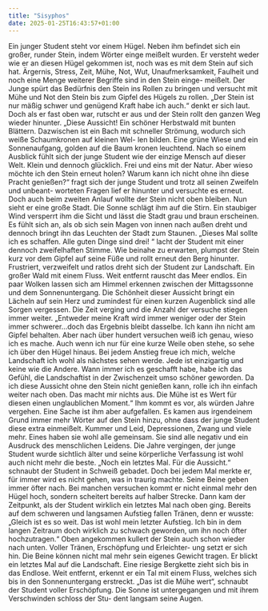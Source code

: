 ```yaml
---
title: "Sisyphos"
date: 2025-01-25T16:43:57+01:00
---
```


Ein junger Student steht vor einem Hügel. Neben ihm befindet sich ein
großer, runder Stein, indem Wörter einge meißelt wurden. Er versteht
weder wie er an diesen Hügel gekommen ist, noch was es mit dem Stein
auf sich hat. Ärgernis, Stress, Zeit, Mühe, Not, Wut, Unaufmerksamkeit,
Faulheit und noch eine Menge weiterer Begriffe sind in den Stein einge-
meißelt. Der Junge spürt das Bedürfnis den Stein ins Rollen zu bringen
und versucht mit Mühe und Not den Stein bis zum Gipfel des Hügels zu
rollen. „Der Stein ist nur mäßig schwer und genügend Kraft habe ich
auch.“ denkt er sich laut. Doch als er fast oben war, rutscht er aus und
der Stein rollt den ganzen Weg wieder hinunter. „Diese Aussicht! Ein
schöner Herbstwald mit bunten Blättern. Dazwischen ist ein Bach mit
schneller Strömung, wodurch sich weiße Schaumkronen auf kleinen Wel-
len bilden. Eine grüne Wiese und ein Sonnenaufgang, golden auf die
Baum kronen leuchtend. Nach so einem Ausblick fühlt sich der junge
Student wie der einzige Mensch auf dieser Welt. Klein und dennoch
glücklich. Frei und eins mit der Natur. Aber wieso möchte ich den Stein
erneut holen? Warum kann ich nicht ohne ihn diese Pracht genießen?“
fragt sich der junge Student und trotz all seinen Zweifeln und unbeant-
worteten Fragen lief er hinunter und versuchte es erneut. Doch auch
beim zweiten Anlauf wollte der Stein nicht oben bleiben. Nun sieht er
eine große Stadt. Die Sonne schlägt ihm auf die Stirn. Ein staubiger Wind
versperrt ihm die Sicht und lässt die Stadt grau und braun erscheinen. Es
fühlt sich an, als ob sich sein Magen von innen nach außen dreht und
dennoch bringt ihn das Leuchten der Stadt zum Staunen. „Dieses Mal
sollte ich es schaffen. Alle guten Dinge sind drei! “ lacht der Student mit
einer dennoch zweifelhaften Stimme. Wie beinahe zu erwarten, plumpst
der Stein kurz vor dem Gipfel auf seine Füße und rollt erneut den Berg
hinunter. Frustriert, verzweifelt und ratlos dreht sich der Student zur
Landschaft. Ein großer Wald mit einem Fluss. Weit entfernt rauscht das
Meer endlos. Ein paar Wolken lassen sich am Himmel erkennen
zwischen der Mittagssonne und dem Sonnenuntergang. Die Schönheit
dieser Aussicht bringt ein Lächeln auf sein Herz und zumindest für einen
kurzen Augenblick sind alle Sorgen vergessen. Die Zeit verging und die
Anzahl der versuche stiegen immer weiter. „Entweder meine Kraft wird
immer weniger oder der Stein immer schwerer…doch das Ergebnis
bleibt dasselbe. Ich kann ihn nicht am Gipfel behalten. Aber nach über
hundert versuchen weiß ich genau, wieso ich es mache. Auch wenn ich
nur für eine kurze Weile oben stehe, so sehe ich über den Hügel hinaus.
Bei jedem Anstieg freue ich mich, welche Landschaft ich wohl als
nächstes sehen werde. Jede ist einzigartig und keine wie die Andere.
Wann immer ich es geschafft habe, habe ich das Gefühl, die Landschaftist in der Zwischenzeit umso schöner geworden. Da ich diese Aussicht
ohne den Stein nicht genießen kann, rolle ich ihn einfach weiter nach
oben. Das macht mir nichts aus. Die Mühe ist es Wert für diesen einen
unglaublichen Moment.“ Ihm kommt es vor, als würden Jahre vergehen.
Eine Sache ist ihm aber aufgefallen. Es kamen aus irgendeinem Grund
immer mehr Wörter auf den Stein hinzu, ohne dass der junge Student
diese extra einmeißelt. Kummer und Leid, Depressionen, Zwang und
viele mehr. Eines haben sie wohl alle gemeinsam. Sie sind alle negativ
und ein Ausdruck des menschlichen Leidens. Die Jahre vergingen, der
junge Student wurde sichtlich älter und seine körperliche Verfassung ist
wohl auch nicht mehr die beste. „Noch ein letztes Mal. Für die Aussicht.“
schnaubt der Student in Schweiß gebadet. Doch bei jedem Mal merkte
er, für immer wird es nicht gehen, was in traurig machte. Seine Beine
geben immer öfter nach. Bei manchen versuchen kommt er nicht einmal
mehr den Hügel hoch, sondern scheitert bereits auf halber Strecke. Dann
kam der Zeitpunkt, als der Student wirklich ein letztes Mal nach oben
ging. Bereits auf dem schweren und langsamen Aufstieg fallen Tränen,
denn er wusste: „Gleich ist es so weit. Das ist wohl mein letzter Aufstieg.
Ich bin in dem langen Zeitraum doch wirklich zu schwach geworden, um
ihn noch öfter hochzutragen.“ Oben angekommen kullert der Stein auch
schon wieder nach unten. Voller Tränen, Erschöpfung und Erleichter-
ung setzt er sich hin. Die Beine können nicht mal mehr sein eigenes
Gewicht tragen. Er blickt ein letztes Mal auf die Landschaft. Eine riesige
Bergkette zieht sich bis in das Endlose. Weit entfernt, erkennt er ein Tal
mit einem Fluss, welches sich bis in den Sonnenuntergang erstreckt.
„Das ist die Mühe wert“, schnaubt der Student voller Erschöpfung. Die
Sonne ist untergegangen und mit ihrem Verschwinden schloss der Stu-
dent langsam seine Augen.

